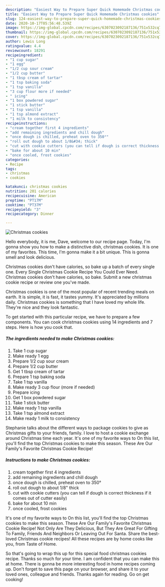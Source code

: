 ```yaml
---
description: "Easiest Way to Prepare Super Quick Homemade Christmas cookies"
title: "Easiest Way to Prepare Super Quick Homemade Christmas cookies"
slug: 124-easiest-way-to-prepare-super-quick-homemade-christmas-cookies
date: 2020-10-17T05:56:48.539Z
image: https://img-global.cpcdn.com/recipes/6307023092187136/751x532cq70/christmas-cookies-recipe-main-photo.jpg
thumbnail: https://img-global.cpcdn.com/recipes/6307023092187136/751x532cq70/christmas-cookies-recipe-main-photo.jpg
cover: https://img-global.cpcdn.com/recipes/6307023092187136/751x532cq70/christmas-cookies-recipe-main-photo.jpg
author: Lewis Long
ratingvalue: 4.4
reviewcount: 18291
recipeingredient:
- "1 cup sugar"
- "1 egg"
- "1/2 cup sour cream"
- "1/2 cup butter"
- "1 tbsp cream of tartar"
- "1 tsp baking soda"
- "1 tsp vanilla"
- "3 cup flour more if needed"
- " icing"
- "1 box powdered sugar"
- "1 stick butter"
- "1 tsp vanilla"
- "1 tsp almond extract"
- "1 milk to consistency"
recipeinstructions:
- "cream together first 4 ingredients"
- "add remaining ingredients and chill dough"
- "once dough is chilled, preheat oven to 350°"
- "roll out dough to about 1/8&#34; thick"
- "cut with cookie cutters (you can tell if dough is correct thickness if it comes out of cutter easily)"
- "bake for about 10 min"
- "once cooled, frost cookies"
categories:
- Recipe
tags:
- christmas
- cookies

katakunci: christmas cookies 
nutrition: 201 calories
recipecuisine: American
preptime: "PT17M"
cooktime: "PT37M"
recipeyield: "3"
recipecategory: Dinner

---
```



![Christmas cookies](https://img-global.cpcdn.com/recipes/6307023092187136/751x532cq70/christmas-cookies-recipe-main-photo.jpg)

Hello everybody, it is me, Dave, welcome to our recipe page. Today, I'm gonna show you how to make a distinctive dish, christmas cookies. It is one of my favorites. This time, I'm gonna make it a bit unique. This is gonna smell and look delicious.

Christmas cookies don&#39;t have calories, so bake up a batch of every single one. Every Single Christmas Cookie Recipe You Could Ever Need. Christmas cookies don&#39;t have calories, so bake. Submit a new christmas cookie recipe or review one you&#39;ve made.

Christmas cookies is one of the most popular of recent trending meals on earth. It is simple, it is fast, it tastes yummy. It's appreciated by millions daily. Christmas cookies is something that I have loved my whole life. They're nice and they look fantastic.


To get started with this particular recipe, we have to prepare a few components. You can cook christmas cookies using 14 ingredients and 7 steps. Here is how you cook that.

<!--inarticleads1-->

##### The ingredients needed to make Christmas cookies:

1. Take 1 cup sugar
1. Make ready 1 egg
1. Prepare 1/2 cup sour cream
1. Prepare 1/2 cup butter
1. Get 1 tbsp cream of tartar
1. Prepare 1 tsp baking soda
1. Take 1 tsp vanilla
1. Make ready 3 cup flour (more if needed)
1. Prepare  icing
1. Get 1 box powdered sugar
1. Take 1 stick butter
1. Make ready 1 tsp vanilla
1. Take 1 tsp almond extract
1. Make ready 1 milk to consistency


Stephanie talks about the different ways to package cookies to give as Christmas gifts to your friends, family. I love to host a cookie exchange around Christmas time each year. It&#39;s one of my favorite ways to On this list, you&#39;ll find the top Christmas cookies to make this season. These Are Our Family&#39;s Favorite Christmas Cookie Recipe! 

<!--inarticleads2-->

##### Instructions to make Christmas cookies:

1. cream together first 4 ingredients
1. add remaining ingredients and chill dough
1. once dough is chilled, preheat oven to 350°
1. roll out dough to about 1/8&#34; thick
1. cut with cookie cutters (you can tell if dough is correct thickness if it comes out of cutter easily)
1. bake for about 10 min
1. once cooled, frost cookies


It&#39;s one of my favorite ways to On this list, you&#39;ll find the top Christmas cookies to make this season. These Are Our Family&#39;s Favorite Christmas Cookie Recipe! Not Only Are They Delicious, But They Are Great For Gifting To Family, Friends And Neighbors Or Leaving Out For Santa. Share the best-loved Christmas cookie recipes! All these recipes are by home cooks like you, from Taste of Home. 

So that's going to wrap this up for this special food christmas cookies recipe. Thanks so much for your time. I am confident that you can make this at home. There is gonna be more interesting food in home recipes coming up. Don't forget to save this page on your browser, and share it to your loved ones, colleague and friends. Thanks again for reading. Go on get cooking!
